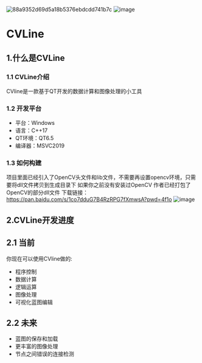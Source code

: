 ![88a9352d69d5a18b5376ebdcdd741b7c](https://github.com/CinXiao/CVLine/assets/54227677/1cd0796e-8952-443d-ad80-67cbd304dcf5)
![image](https://github.com/CinXiao/CVLine/assets/54227677/619593a9-d89c-4710-8476-2c5290a2e365)


#  CVLine
## 1.什么是CVLine
### 1.1 CVLine介绍
CVline是一款基于QT开发的数据计算和图像处理的小工具
### 1.2 开发平台
- 平台：Windows
- 语言：C++17
- QT环境：QT6.5
- 编译器：MSVC2019
### 1.3 如何构建
项目里面已经引入了OpenCV头文件和lib文件，不需要再设置opencv环境，只需要将dll文件拷贝到生成目录下
如果你之前没有安装过OpenCV 作者已经打包了OpenCV的部分dll文件 下载链接：https://pan.baidu.com/s/1co7dduG7B4RzRPG7fXmwsA?pwd=4f1o
![image](https://github.com/CinXiao/CVLine/assets/54227677/50817c49-ae25-4e8b-829c-d23436bde659)


## 2.CVLine开发进度
## 2.1 当前
你现在可以使用CVline做的:
- 程序控制
- 数据计算
- 逻辑运算
- 图像处理
- 可视化蓝图编辑

## 2.2 未来
- 蓝图的保存和加载
- 更丰富的图像处理
- 节点之间错误的连接检测

